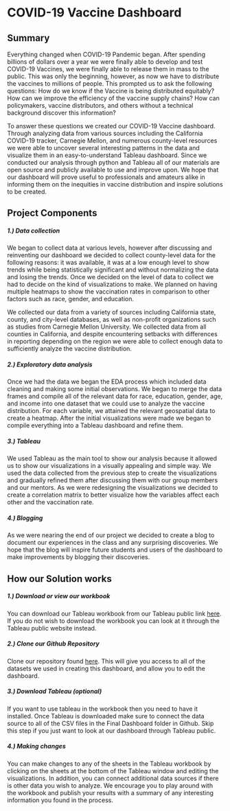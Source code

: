 COVID-19 Vaccine Dashboard
======

Summary
-------

Everything changed when COVID-19 Pandemic began. After spending billions of dollars over a year we were finally able to develop and test COVID-19 Vaccines, we were finally able to release them in mass to the public. This was only the beginning, however, as now we have to distribute the vaccines to millions of people. This prompted us to ask the following questions: How do we know if the Vaccine is being distributed equitably? How can we improve the efficiency of the vaccine supply chains? How can policymakers, vaccine distributors, and others without a technical background discover this information?

To answer these questions we created our COVID-19 Vaccine dashboard. Through analyzing data from various sources including the California COVID-19 tracker, Carnegie Mellon, and numerous county-level resources we were able to uncover several interesting patterns in the data and visualize them in an easy-to-understand Tableau dashboard. Since we conducted our analysis through python and Tableau all of our materials are open source and publicly available to use and improve upon. We hope that our dashboard will prove useful to professionals and amateurs alike in informing them on the inequities in vaccine distribution and inspire solutions to be created.

Project Components
-------

##### 1.) Data collection
We began to collect data at various levels, however after discussing and reinventing our dashboard we decided to collect county-level data for the following reasons: it was available, it was at a low enough level to show trends while being statistically significant and without normalizing the data and losing the trends. Once we decided on the level of data to collect we had to decide on the kind of visualizations to make. We planned on having multiple heatmaps to show the vaccination rates in comparison to other factors such as race, gender, and education.

We collected our data from a variety of sources including California state, county, and city-level databases, as well as non-profit organizations such as studies from Carnegie Mellon University. We collected data from all counties in California, and despite encountering setbacks with differences in reporting depending on the region we were able to collect enough data to sufficiently analyze the vaccine distribution.

##### 2.) Exploratory data analysis
Once we had the data we began the EDA process which included data cleaning and making some initial observations. We began to merge the data frames and compile all of the relevant data for race, education, gender, age, and income into one dataset that we could use to analyze the vaccine distribution. For each variable, we attained the relevant geospatial data to create a heatmap. After the initial visualizations were made we began to compile everything into a Tableau dashboard and refine them.

##### 3.) Tableau
We used Tableau as the main tool to show our analysis because it allowed us to show our visualizations in a visually appealing and simple way. We used the data collected from the previous step to create the visualizations and gradually refined them after discussing them with our group members and our mentors. As we were redesigning the visualizations we decided to create a correlation matrix to better visualize how the variables affect each other and the vaccination rate.

##### 4.) Blogging
As we were nearing the end of our project we decided to create a blog to document our experiences in the class and any surprising discoveries. We hope that the blog will inspire future students and users of the dashboard to make improvements by blogging their discoveries.

How our Solution works
-------
##### 1.) Download or view our workbook
You can download our Tableau workbook from our Tableau public link [here](https://public.tableau.com/profile/stanford.anwar?fbclid=IwAR0JHYLfXN40Y7VxUU4FyNybsEStLSTzJkAd-_l7VAkidHWNvy25Jz3dRB8#!/vizhome/COVID-19DashboardFinal/StatewideGeneralCaseStatistics). If you do not wish to download the workbook you can look at it through the Tableau public website instead.

##### 2.) Clone our Github Repository
Clone our repository found [here](https://github.com/Marcus-M1999/COVID-19-Vaccine-Dashboard.git). This will give you access to all of the datasets we used in creating this dashboard, and allow you to edit the dashboard.

##### 3.) Download Tableau (optional)
If you want to use tableau in the workbook then you need to have it installed. Once Tableau is downloaded make sure to connect the data source to all of the CSV files in the Final Dashboard folder in Github. Skip this step if you just want to look at our dashboard through Tableau public.
##### 4.) Making changes
You can make changes to any of the sheets in the Tableau workbook by clicking on the sheets at the bottom of the Tableau window and editing the visualizations. In addition, you can connect additional data sources if there is other data you wish to analyze. We encourage you to play around with the workbook and publish your results with a summary of any interesting information you found in the process. 
